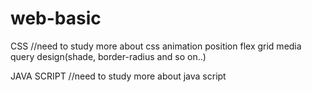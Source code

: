# web-basic

CSS
//need to study more about css
animation
position
flex
grid
media query
design(shade, border-radius and so on..)

JAVA SCRIPT
//need to study more about java script
